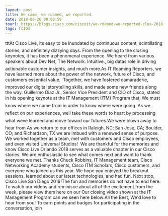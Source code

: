 ```yaml
---
layout: post
title: We came, we roamed, we reported.
date: 2018-06-26 00:00:59
tourl: https://blogs.cisco.com/ciscoit/we-roamed-we-reported-clus-2018
tags: [CIO]
---
```

tttAt Cisco Live, its easy to be inundated by continuous content, scintillating stories, and definitely dizzying days. From the opening to the closing keynotes, it has been a phenomenal experience. We heard from various speakers about Dev Net, The Network. Intuitive., big datas role in driving actionable customer insights, and much more.As IT Roaming Reporters, we have learned more about the power of the network, future of Cisco, and customers essential value.  Together, we have fostered camaraderie, improved our digital storytelling skills, and made some new friends along the way. Guillermo Diaz Jr., Senior Vice President and CIO of Cisco, stated in his opening keynote at the IT Management (ITM) Program that, We must know where we came from in order to know where were going. As we reflect on our experiences, well take these words to heart by processing what weve learned and move toward our futures.We were blown away to hear from As we return to our offices in Raleigh, NC; San Jose, CA; Boulder, CO; and Richardson, TX we are imbued with a renewed sense of purpose. We worked together as a team, met with customers and Cisco employees, and even visited Universal Studios!  We are thankful for the memories and know Cisco Live Orlando 2018 serves as a valuable chapter in our Cisco stories. We are enthusiastic to see what comes next and want to thank everyone we met. Thanks Chuck Robbins, IT Management team, Cisco Networking Academy students, Cisco ITM Scholars, Cisco customers, and everyone who joined us this year. We hope you enjoyed the breakout sessions, learned about our latest technologies, and had fun. Next stop, Cisco Live San Diego 2019!The fun and memories do not have to end here. To watch our videos and reminisce about all of the excitement from the week, please view them here on our Our closing video shown at the IT Management Program can we seen here below:All the Best, We'd love to hear from you! To earn points and badges for participating in the conversation, join 